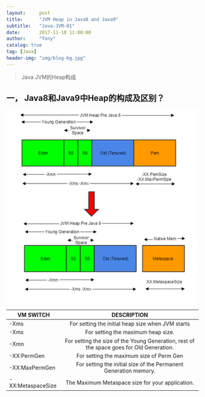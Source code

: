 ```yaml
---
layout:     post
title:      "JVM Heap in Java8 and Java9"
subtitle:   "Java-JVM-01"
date:       2017-11-10 11:00:00
author:     "Tony"
catalog: true
tag: [Java]
header-img: "img/blog-bg.jpg"
---
```


> Java JVM的Heap构成

## 一， Java8和Java9中Heap的构成及区别？
![](/img/in-post/20171110-jvm-heap.png)

| VM SWITCH	    |  DESCRIPTION  |
| ------------- |:-------------:|
| -Xms          | For setting the initial heap size when JVM starts |
| -Xmx     | For setting the maximum heap size.      |
| -Xmn  | For setting the size of the Young Generation, rest of the space goes for Old Generation. |
| -XX:PermGen  | For setting the maximum size of Perm Gen   |   
| -XX:MaxPermGen  | For setting the initial size of the Permanent Generation memory.  |
| -XX:MetaspaceSize   | The Maximum Metaspace size for your application.   |
